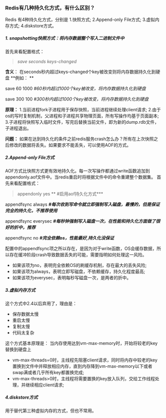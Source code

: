 ###  Redis有几种持久化方式，有什么区别？
Redis 有4种持久化方式，分别是
1.快照方式; 2.Append-only File方式; 3.虚拟内存方式; 4.diskstore方式。
##### 1. snapshotting快照方式：将内存数据整个写入二进制文件中
首先来看配置格式：
>  *save  seconds  keys-changed*

**含义**：
在seconds秒内超过keys-changed个key被改变则将内存数据持久化到硬盘
**例如： **

save 60      1000 *#60秒内超过1000个key被改变，将内存数据持久化到硬盘*

save 300    100  *#300秒内超过1000个key被改变，将内存数据持久化到硬盘*

**原理：**
1.当前进程fork子进程用于保存快照，当前进程继续处理client请求;
2.由于os的写时复制机制，父进程和子进程共享物理页面，所有写操作均基于页面副本;
3.子进程将快照写入临时文件，写完后替换当前文件，即为新的dump.rdb文件，子进程退出。

**问题：** 如果在达到持久化的条件之前redis服务crash怎么办？所有在上次快照之后修改的数据将丢失。如果要求不能丢失，可以使用AOF的方式。

##### 2.Append-only File方式
AOF方式比快照方式更有效地持久化。每一次写操作都通过write函数追加到appendonly.aof文件中。当redis重启时将根据文件中的命令重建整个数据集。
首先来看配置格式：
> appendonly    yes            ** #启用aof持久化方式***

appendfsync always       ***#每次收到写命令就立即强制写入磁盘，最慢的，但是保证完全的持久化，不推荐使用***

appendfsync everysec   ***#每秒钟强制写入磁盘一次，在性能和持久化方面做了很好的折中，推荐***

appendfsync no                ***#完全依赖os，性能最好,持久化没保证***

配置中的appendfsync项之所以存在，是因为对于write函数，OS会缓存数据，所以存在缓冲阶段crash导致数据丢失的可能，需要指明如何处理这一风险。
- 如果该项为no，表明完全依赖OS的刷缓存机制，存在最大的丢失风险;
- 如果该项为always，表明立即写磁盘，不依赖缓存，持久化程度最高;
- 如果该项为everysec，表明每秒写磁盘一次，是两者的折中。

##### 3.虚拟内存方式
这个方式中2.4以后弃用了，理由是：
- 保存数据太慢
- 重启太慢
- 复制太慢
- 代码太复杂

这个方式基本原理是：
当内存使用达到vm-max-memory时，开始将较老的key替换到硬盘上
- vm-max-threads=0时，主线程先阻塞client请求，同时将内存中较老的key置换到文件中并释放相应内存，直到内存降到vm-max-memory以下或者swap满或者几乎所有key都置换完成;
- vm-max-threads>0时，主线程将需要置换的key放入队列，交给工作线程处理，并继续相应client请求;

##### 4.diskstore方式
用于替代第三种虚拟内存的方式，但也不常用。
